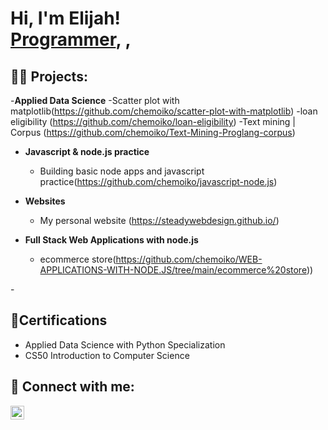 <h1>Hi, I'm Elijah! <br/><a href="https://github.com/joshmadakor1">Programmer</a>, <a href="https://www.linkedin.com/in/joshmadakor/"></a>, <a href="https://www.youtube.com/c/joshmadakor"></a></h1>

<h2>👨‍💻 Projects:</h2>

-<b>Applied Data Science</b>
  -Scatter plot with matplotlib(https://github.com/chemoiko/scatter-plot-with-matplotlib)
  -loan eligibility (https://github.com/chemoiko/loan-eligibility)
  -Text mining | Corpus (https://github.com/chemoiko/Text-Mining-Proglang-corpus)
  
- <b>Javascript & node.js practice </b>
  - Building basic node apps and javascript practice(https://github.com/chemoiko/javascript-node.js)
 
- <b>Websites</b>
  - My personal website (https://steadywebdesign.github.io/)
  
- <b>Full Stack Web Applications with node.js </b>
  - ecommerce store(https://github.com/chemoiko/WEB-APPLICATIONS-WITH-NODE.JS/tree/main/ecommerce%20store)) 


-<h2>📃Certifications</h2>
-   Applied Data Science with Python Specialization
-   CS50 Introduction to Computer Science

<h2> 🤳 Connect with me:</h2>



[<img align="left" alt="JoshMadakor | LinkedIn" width="22px" src="https://cdn.jsdelivr.net/npm/simple-icons@v3/icons/linkedin.svg" /><a href="https://www.linkedin.com/in/elijah-murket"></a>][linkedin]



[linkedin]:(https://www.linkedin.com/in/elijah-murket/)


